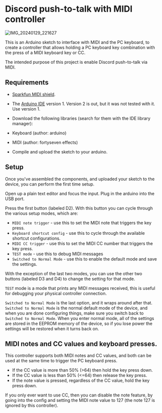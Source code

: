 # Discord push-to-talk with MIDI controller

![IMG_20240129_221627](https://github.com/EnigmaCurry/MIDI-push-to-talk/assets/43061/a358c485-a264-4ffa-8ecc-65c2c2520f8a)


This is an Arduino sketch to interface with MIDI and the PC keyboard,
to create a controller that allows holding a PC keyboard key
combination with the press of a MIDI keyboard key or CC.

The intended purpose of this project is enable Discord push-to-talk
via MIDI.

## Requirements

 * [Sparkfun MIDI shield](https://www.sparkfun.com/products/12898).
 * The [Arduino IDE](https://www.arduino.cc/en/software/) version 1. Version 2 is out, but it was not tested with it. Use version 1. 
 * Download the following libraries (search for them with the IDE library manager):
 
  * Keyboard (author: arduino)
  * MIDI (author: fortyseven effects)
 * Compile and upload the sketch to your arduino.

## Setup

Once you've assembled the components, and uploaded your sketch to the
device, you can perform the first time setup.

Open up a plain text editor and focus the input. Plug in the arduino
into the USB port.

Press the first button (labeled D2). With this button you can cycle through the various setup modes, which are:

 * `MIDI note trigger` - use this to set the MIDI note that triggers
   the key press.
 * `Keyboard shortcut config` - use this to cycle through the
   available shortcut configurations.
 * `MIDI CC trigger` - use this to set the MIDI CC number that
   triggers the key press.
 * `TEST mode` - use this to debug MIDI messages
 * `Switched to Normal Mode` - use this to enable the default mode and
   save the settings.
 
With the exception of the last two modes, you can use the other two
buttons (labeled D3 and D4) to change the setting for that mode.

`TEST` mode is a mode that prints any MIDI messages received, this is
useful for debugging your physical controller connection.

`Switched to Normal Mode` is the last option, and it wraps around
after that. `Switched to Normal Mode` is the normal default mode of
the device, and when you are done configuring things, make sure you
switch back to `Switched to Normal Mode`. When you enter normal mode,
all of the settings are stored in the EEPROM memory of the device, so
if you lose power the settings will be restored when it turns back on.

## MIDI notes and CC values and keyboard presses.

This controller supports both MIDI notes and CC values, and both can
be used at the same time to trigger the PC keyboard press.

 * If the CC value is more than 50% (>64) then hold the key press down.
 * If the CC value is less than 50% (<=64) then release the key press.
 * If the note value is pressed, regardless of the CC value, hold the
   key press down.
   
If you only ever want to use CC, then you can disable the note
feature, by going into the config and setting the MIDI note value to
127 (the note 127 is ignored by this controller).
